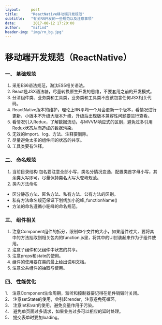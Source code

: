 ---layout:     posttitle:      "ReactNative移动端开发规范"subtitle:   "有关RN开发的一些规范以及注意事项"date:        2017-08-12 17:20:00author:     "mifind"header-img: "img/rn_bg.jpg"---# 移动端开发规范（ReactNative）### 一、	基础规范1.	采用ES6语法规范，淘汰ES5相关语法。<br>2.	React是JSX语法糖，尽量转换原生开发的思维，不要套用之前的开发模式。<br>3.	分清组件类、业务类和工具类，业务类和工具类不应该包含任何JSX相关代码。<br>4.	ReactNative版本的维护，理论上RN平均一个月会更新一个版本，看情况进行更新，小版本不升级大版本升级，升级后出现版本兼容性问题要进行查看。<br>5.	看情况引入Redux，了解数据流动，与MVVM响应式的区别，避免过多引用Redux状态从而造成的数据污染。<br>6.	无效的import、log、方法、注释要删除。<br>7.	尽量避免太多的组件间的状态的共享。<br>8.	工具类要有注释。<br>### 二、	命名规范1.	当前目录结构包名要注意全部小写，类名分情况变通，配置类首字母小写，其余类大写即可，尽量保持类名大写大驼峰规范。2.	类内方法命名* 区分静态方法、匿名方法、私有方法、公有方法的区别。<br>* 私有方法命名规范保证下划线加小驼峰_functionName()<br>* 方法的命名遵循小驼峰的命名规范。<br>### 三、	组件相关1.	注意Component组件的拆分，限制单个文件的大小，如果组件过大，要将其中的方法抽取到相关包内的function.js里，将其中的UI封装起来作为子组件使用。<br>2.	注意子组件和父组件中状态的共享。<br>3.	注意props和state的使用。<br>4.	组件的使用要在类的最上给出说明文档。<br>5.	注意公共组件的抽取与使用。<br>### 四、	性能优化1．	注意Component生命周期，监听和控制器要记得在组件销毁时关闭。<br>2．	注意setState的使用，会引起render，注意避免死循环。<br>3．	注意let和var的使用，避免变量作用于污染。<br>4．	避免单页面过多请求，如果业务过多可以相应的延时处理。<br>5．	提交表单时要加loading。<br>